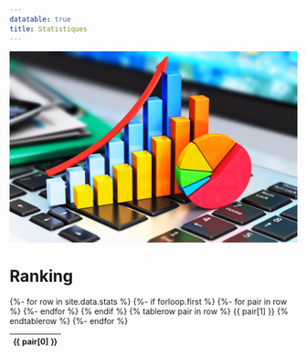 ```yaml
---
datatable: true
title: Statistiques
---
```

![image-stats](/assets/images/stats.jpg)

# Ranking

<table class="dataTableStyle">
{%- for row in site.data.stats %}
  {%- if forloop.first %}
  <thead>
    <tr>
    {%- for pair in row %}
      <th>{{ pair[0] }}</th>
    {%- endfor %}
    </tr>
  </thead>
  <tbody>
  {% endif %}
  {% tablerow pair in row %}
    {{ pair[1] }}
  {% endtablerow %}
{%- endfor %}
  </tbody>
</table>
